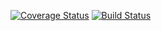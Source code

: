 [![Coverage Status](https://coveralls.io/repos/github/ZENG-Zhuo/django-polls-tuto/badge.svg?branch=main)](https://coveralls.io/github/ZENG-Zhuo/django-polls-tuto?branch=main)
[![Build Status](https://app.travis-ci.com/ZENG-Zhuo/django-polls-tuto.svg?token=Jcb6UzBicDvTxCXiF63d&branch=main)](https://app.travis-ci.com/ZENG-Zhuo/django-polls-tuto)
